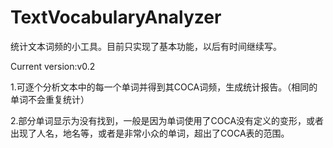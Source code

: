 # TextVocabularyAnalyzer

统计文本词频的小工具。目前只实现了基本功能，以后有时间继续写。

Current version:v0.2

1.可逐个分析文本中的每一个单词并得到其COCA词频，生成统计报告。（相同的单词不会重复统计）

2.部分单词显示为没有找到，一般是因为单词使用了COCA没有定义的变形，或者出现了人名，地名等，或者是非常小众的单词，超出了COCA表的范围。

